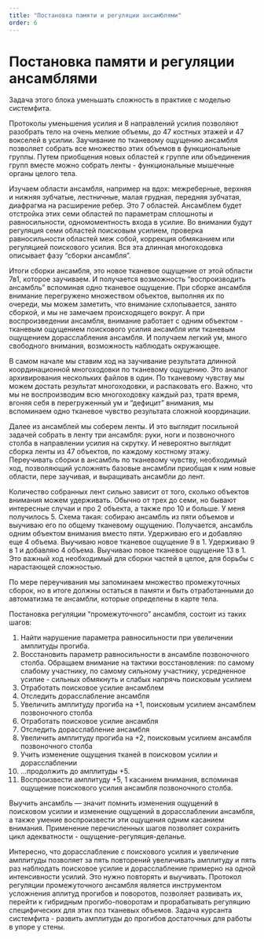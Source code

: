 ```yaml
---
title: "Постановка памяти и регуляции ансамблями"
order: 6
---
```


# Постановка памяти и регуляции ансамблями

Задача этого блока уменьшать сложность в практике с моделью системфита.

Протоколы уменьшения усилия и 8 направлений усилия позволяют разобрать тело на очень мелкие объемы, до 47 костных этажей и 47 вокселей в усилии. Заучивание по тканевому ощущению ансамбля позволяет собрать все множество этих объемов в функциональные группы. Путем приобщения новых областей к группе или объединения групп вместе можно собрать ленты - функциональные мышечные органы целого тела.

Изучаем области ансамбля, например на вдох: межреберные, верхняя и нижняя зубчатые, лестничные, малая грудная, передняя зубчатая, диафрагма на расширение ребер. Это 7 областей. Ансамблем будет отстройка этих семи областей по параметрам сплошноты и равносильности, одномоментность входа в усилие. Во внимании будут регуляция семи областей поисковым усилием, проверка равносильности областей меж собой, коррекция обмяканием или регуляцией поискового усилия. Вся эта длинная многоходовка описывает фазу “сборки ансамбля”.

Итоги сборки ансамбля, это новое тканевое ощущение от этой области 7в1, которое заучиваем. И получается возможность “воспроизводить ансамбль” вспоминая одно тканевое ощущение. При сборке ансамбля внимание перегружено множеством объектов, выполняя их по очереди, мы можем заметить, что внимание схлопывается, занято сборкой, и мы не замечаем происходящего вокруг. А при воспроизведении ансамбля, внимание работает с одним объектом - тканевым ощущением поискового усилия ансамбля или тканевым ощущением дорасслабления ансамбля. И получаем легкий ум, много свободного внимания, возможность наблюдать окружающее.

В самом начале мы ставим ход на заучивание результата длинной координационной многоходовки по тканевому ощущению. Это аналог архивирования нескольких файлов в один. По тканевому чувству мы можем достать результат многоходовки, и распаковать его. Важно, что мы не воспроизводим всю многоходовку каждый раз, тратя время, вгоняя себя в перегруженный ум и “дефицит” внимания, мы вспоминаем одно тканевое чувство результата сложной координации.

Далее из ансамблей мы соберем ленты. И это выглядит посильной задачей собрать в ленту три ансамбля: руки, ноги и позвоночного столба в направлении усилия на скрутку. И невероятно выглядит сборка ленты из 47 объектов, по каждому костному этажу. Переучивать сборки в ансамбль по тканевому чувству, необходимый ход, позволяющий усложнять базовые ансамбли приобщая к ним новые области, пере заучивая, и выращивать ансамбли до лент.

Количество собранных лент сильно зависит от того, сколько объектов внимания можем удерживать. Обычно от трех до семи, но бывают интересные случаи и про 2 объекта, а также про 10 и больше. У меня получилось 5. Схема такая: собираю ансамбль из пяти объемов и выучиваю его по общему тканевому ощущению. Получается, ансамбль одним объектом внимания вместо пяти. Удерживаю его и добавляю еще 4 объема. Выучиваю новое тканевое ощущение 9 в 1. Удерживаю 9 в 1 и добавляю 4 объема. Выучиваю повое тканевое ощущение 13 в 1. Это важный ход необходимый для сборки частей в целое, для борьбы с нарастающей сложностью.

По мере переучивания мы запоминаем множество промежуточных сборок, но в итоге должны остаться в памяти и быть отработанными до автоматизма те ансамбли, которые определены в карте тела.

Постановка регуляции “промежуточного” ансамбля, состоит из таких шагов:

1. Найти нарушение параметра равносильности при увеличении амплитуды прогиба.
2. Восстановить параметр равносильности в ансамбле позвоночного столба. Обращаем внимание на тактики восстановления: по самому слабому участнику, по самому сильному участнику, усредненное усилие - сильных обмякнуть и слабых напрячь поисковым усилием
3. Отработать поисковое усилие ансамблем
4. Отследить дорасслабление ансамбля
5. Увеличить амплитуду прогиба на +1, поисковым усилием ансамблем позвоночного столба
6. Отработать поисковое усилие ансамбля
7. Отследить дорасслабление ансамбля
8. Увеличить амплитуду прогиба на +2, поисковым усилием ансамбля позвоночного столба
9. Учить изменение ощущения тканей в поисковом усилии и дорасслаблении
10. …продолжить до амплитуды +5.
11. Воспроизвести амплитуду +5, 1 касанием внимания, вспоминая ощущение поискового усилия ансамбля позвоночного столба.

Выучить ансамбль — значит помнить изменения ощущений в поисковом усилии и изменение ощущений в дорасслаблении ансамбля, а также умение воспроизвести эти ощущения одним касанием внимания. Применение перечисленных шагов позволяет сохранить цикл адекватности - ощущение-регуляция-деланье.

Интересно, что дорасслабление с поискового усилия и увеличение амплитуды позволяет за пять повторений увеличивать амплитуду и пять раз наблюдать поисковое усилие и дорасслабление примерно на одной интенсивности усилий. Это нужно повторять и выучивать. Протокол регуляции промежуточного ансамбля является инструментом усложнения аплитуд прогибов и поворотов, позволяет развивать их, перейти к гибридным прогибо-поворотам и прорабатывать регуляцию специфических для этих поз тканевых объемов. Задача курсанта системфита - развить амплитуды до прогибов достаточных для работы в упоре у стены.